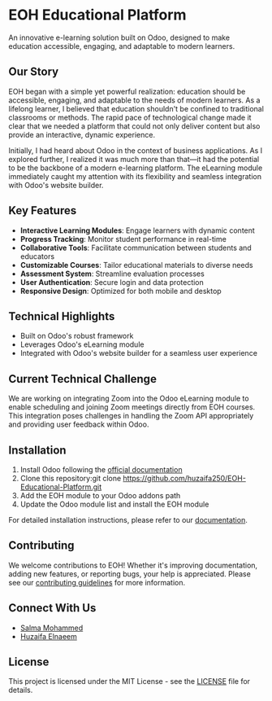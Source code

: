 # EOH Educational Platform

An innovative e-learning solution built on Odoo, designed to make education accessible, engaging, and adaptable to modern learners.

## Our Story

EOH began with a simple yet powerful realization: education should be accessible, engaging, and adaptable to the needs of modern learners. As a lifelong learner, I believed that education shouldn't be confined to traditional classrooms or methods. The rapid pace of technological change made it clear that we needed a platform that could not only deliver content but also provide an interactive, dynamic experience.

Initially, I had heard about Odoo in the context of business applications. As I explored further, I realized it was much more than that—it had the potential to be the backbone of a modern e-learning platform. The eLearning module immediately caught my attention with its flexibility and seamless integration with Odoo's website builder.

## Key Features

- **Interactive Learning Modules**: Engage learners with dynamic content
- **Progress Tracking**: Monitor student performance in real-time
- **Collaborative Tools**: Facilitate communication between students and educators
- **Customizable Courses**: Tailor educational materials to diverse needs
- **Assessment System**: Streamline evaluation processes
- **User Authentication**: Secure login and data protection
- **Responsive Design**: Optimized for both mobile and desktop

## Technical Highlights

- Built on Odoo's robust framework
- Leverages Odoo's eLearning module
- Integrated with Odoo's website builder for a seamless user experience

## Current Technical Challenge

We are working on integrating Zoom into the Odoo eLearning module to enable scheduling and joining Zoom meetings directly from EOH courses. This integration poses challenges in handling the Zoom API appropriately and providing user feedback within Odoo.

## Installation

1. Install Odoo following the [official documentation](https://www.odoo.com/documentation/16.0/administration/install.html)
2. Clone this repository:git clone https://github.com/huzaifa250/EOH-Educational-Platform.git
3. Add the EOH module to your Odoo addons path
4. Update the Odoo module list and install the EOH module

For detailed installation instructions, please refer to our [documentation](link-to-docs).

## Contributing

We welcome contributions to EOH! Whether it's improving documentation, adding new features, or reporting bugs, your help is appreciated. Please see our [contributing guidelines](link-to-contributing) for more information.

## Connect With Us

- [Salma Mohammed](https://www.linkedin.com/in/salma-mohammed-3155a61a4/)
- [Huzaifa Elnaeem](https://www.linkedin.com/in/huzaifa-elnaeem-415042a6/)

## License

This project is licensed under the MIT License - see the [LICENSE](link-to-license) file for details.
